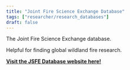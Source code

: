```yaml
---
title: "Joint Fire Science Exchange Database"
tags: ["researcher/research_databases"]
draft: false
---
```


The Joint Fire Science Exchange database.

Helpful for finding global wildland fire research.

[**Visit the JSFE Database website here!**](https://firescience.gov/ords/prd/jf_jfsp/jf_jfsp/r/jfspublic/research-search?session=2765587292715)

